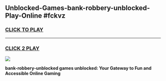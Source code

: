 
## Unblocked-Games-bank-robbery-unblocked-Play-Online #fckvz
<h3>
<a href="https://news.freeplayer.one?title=bank-robbery-unblocked&ref=3">CLICK TO PLAY</a></h3>
<hr>

<h3>
<a href="https://news.freeplayer.one?title=bank-robbery-unblocked&ref=3">CLICK 2 PLAY</a>
  
</h3>

<a href="https://news.freeplayer.one?title=bank-robbery-unblocked&ref=3"><img src="https://clearcache.store/games.png"></a>


**bank-robbery-unblocked games unblocked: Your Gateway to Fun and Accessible Online Gaming**
